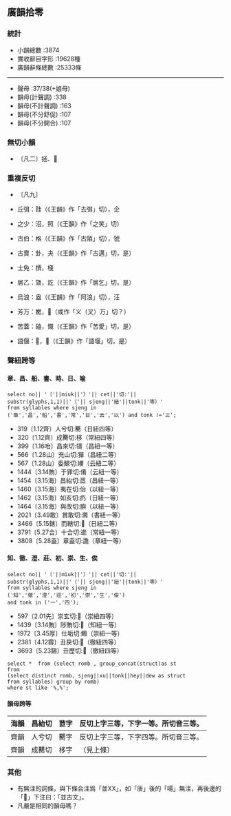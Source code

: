 ## 廣韻拾零 ##

### 統計 ###
  * 小韻總數		:3874
  * 實收辭目字形	:19628種
  * 廣韻辭條總數	:25333條

---

  * 聲母		:37/38(+娘母)
  * 韻母(計聲調)	:338
  * 韻母(不計聲調)	:163
  * 韻母(不分舒促)	:107
  * 韻母(不分開合)	:107

### 無切小韻 ###
  * 〔凡二〕拯、𪒠
### 重複反切 ###
  * 〔凡九〕

  * 丘弭：跬（《王韻》作「去弭」切），企
  * 之少：沼，照（《王韻》作「之笑」切）
  * 古伯：格（《王韻》作「古陌」切），虢
  * 古賣：卦，夬（《王韻》作「古邁」切，是）
  * 士免：撰，棧
  * 居乙：曁，訖（《王韻》作「居乞」切，是）
  * 烏浪：盎（《王韻》作「阿浪」切），汪
  * 芳万：嬔，𣀔（或作「义（叉）万」切？）
  * 苦蓋：磕，慨（《王韻》作「苦愛」切，是）
  * 語偃：𧥜，𤬝（《王韻》作「語堰」切，是）

### 聲紐跨等 ###
#### 章、昌、船、書、時、日、喻 ####
```
select no|| '〔'||miuk||'〕'|| cet||'切:'||
substr(glyphs,1,1)||'（'|| sjeng||'紐'||tonk||'等）'
from syllables where sjeng in 
('章','昌','船','書','常','日','云','以') and tonk !='三';
```


  * 319〔1.12齊〕人兮切:臡（日紐四等）
  * 320〔1.12齊〕成臡切:栘（常紐四等）
  * 399〔1.16咍〕昌來切:㹗（昌紐一等）
  * 566〔1.28山〕充山切:㺗（昌紐二等）
  * 567〔1.28山〕委鰥切:嬽（云紐二等）
  * 1444〔3.14賄〕于罪切:倄（云紐一等）
  * 1454〔3.15海〕昌紿切:茝（昌紐一等）
  * 1460〔3.15海〕夷在切:佁（以紐一等）
  * 1462〔3.15海〕如亥切:疓（日紐一等）
  * 1464〔3.15海〕與改切:䑂（以紐一等）
  * 2021〔3.49敢〕賞敢切:㶒（書紐一等）
  * 3466〔5.15鎋〕而轄切:𩭿（日紐二等）
  * 3791〔5.27合〕十合切:遪（常紐一等）
  * 3808〔5.28盍〕章盍切:譫（章紐一等）
#### 知、徹、澄、莊、初、崇、生、俟 ####
```
select no|| '〔'||miuk||'〕'|| cet||'切:'||
substr(glyphs,1,1)||'（'|| sjeng||'紐'||tonk||'等）'
from syllables where sjeng in 
('知','徹','澄','莊','初','崇','生','俟') 
and tonk in ('一','四'); 
```


  * 597〔2.01先〕崇玄切:𤜼（崇紐四等）
  * 1439〔3.14賄〕陟賄切:𩬳（知紐一等）
  * 1972〔3.45厚〕仕垢切:鯫（崇紐一等）
  * 2381〔4.12霽〕丑戾切:𥱻（徹紐四等）
  * 3693〔5.23錫〕丑歷切:𣤩（徹紐四等）


```
select *  from (select romb , group_concat(struct)as st 
from 
(select distinct romb, sjeng||xu||tonk||hey||dew as struct 
from syllables) group by romb)
where st like '%,%';
```

#### 韻母跨等 ####
| 海韻 | 昌紿切 | 茝字 | 反切上字三等，下字一等。所切音三等。 |
|:---|:----|:---|:-------------------|
| 齊韻 | 人兮切 | 臡字 | 反切上字三等，下字四等。所切音三等。 |
| 齊韻 | 成臡切 | 栘字 | （見上條）              |



### 其他 ###
  * 有無注的詞條，與下條合注爲「並XX」，如「唐」後的「啺」無注，再後邊的「𥏬」下注曰：「並古文」。
  * 凡嚴是相同的韻母嗎？